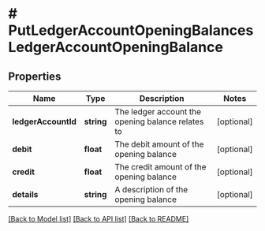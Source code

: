# # PutLedgerAccountOpeningBalancesLedgerAccountOpeningBalance

## Properties

Name | Type | Description | Notes
------------ | ------------- | ------------- | -------------
**ledgerAccountId** | **string** | The ledger account the opening balance relates to | [optional]
**debit** | **float** | The debit amount of the opening balance | [optional]
**credit** | **float** | The credit amount of the opening balance | [optional]
**details** | **string** | A description of the opening balance | [optional]

[[Back to Model list]](../../README.md#models) [[Back to API list]](../../README.md#endpoints) [[Back to README]](../../README.md)
